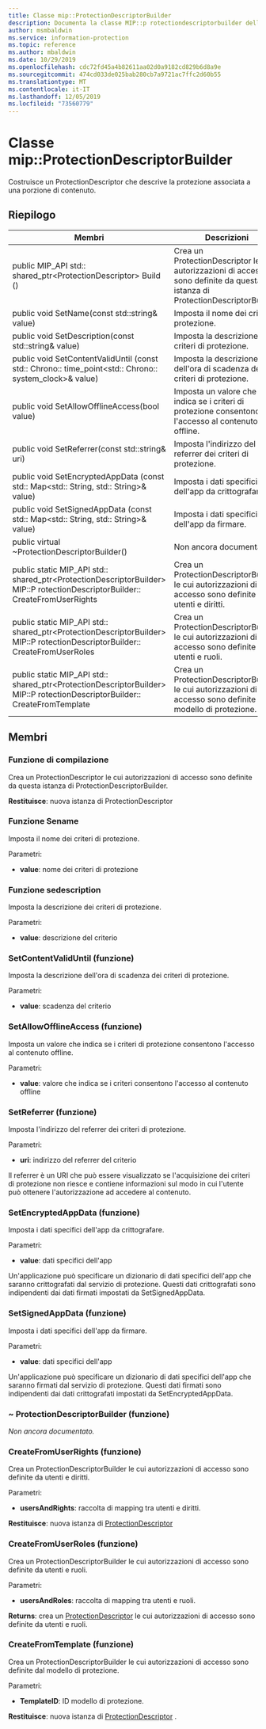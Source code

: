```yaml
---
title: Classe mip::ProtectionDescriptorBuilder
description: Documenta la classe MIP::p rotectiondescriptorbuilder dell'SDK Microsoft Information Protection (MIP).
author: msmbaldwin
ms.service: information-protection
ms.topic: reference
ms.author: mbaldwin
ms.date: 10/29/2019
ms.openlocfilehash: cdc72fd45a4b82611aa02d0a9182cd829b6d8a9e
ms.sourcegitcommit: 474cd033de025bab280cb7a9721ac7ffc2d60b55
ms.translationtype: MT
ms.contentlocale: it-IT
ms.lasthandoff: 12/05/2019
ms.locfileid: "73560779"
---
```

# <a name="class-mipprotectiondescriptorbuilder"></a>Classe mip::ProtectionDescriptorBuilder 
Costruisce un ProtectionDescriptor che descrive la protezione associata a una porzione di contenuto.
  
## <a name="summary"></a>Riepilogo
 Membri                        | Descrizioni                                
--------------------------------|---------------------------------------------
public MIP_API std:: shared_ptr\<ProtectionDescriptor\> Build ()  |  Crea un ProtectionDescriptor le cui autorizzazioni di accesso sono definite da questa istanza di ProtectionDescriptorBuilder.
public void SetName(const std::string& value)  |  Imposta il nome dei criteri di protezione.
public void SetDescription(const std::string& value)  |  Imposta la descrizione dei criteri di protezione.
public void SetContentValidUntil (const std:: Chrono:: time_point\<std:: Chrono:: system_clock\>& value)  |  Imposta la descrizione dell'ora di scadenza dei criteri di protezione.
public void SetAllowOfflineAccess(bool value)  |  Imposta un valore che indica se i criteri di protezione consentono l'accesso al contenuto offline.
public void SetReferrer(const std::string& uri)  |  Imposta l'indirizzo del referrer dei criteri di protezione.
public void SetEncryptedAppData (const std:: Map\<std:: String, std:: String\>& value)  |  Imposta i dati specifici dell'app da crittografare.
public void SetSignedAppData (const std:: Map\<std:: String, std:: String\>& value)  |  Imposta i dati specifici dell'app da firmare.
public virtual ~ProtectionDescriptorBuilder()  | Non ancora documentato.
public static MIP_API std:: shared_ptr&lt;ProtectionDescriptorBuilder&gt; MIP::P rotectionDescriptorBuilder:: CreateFromUserRights | Crea un ProtectionDescriptorBuilder le cui autorizzazioni di accesso sono definite da utenti e diritti.
public static MIP_API std:: shared_ptr&lt;ProtectionDescriptorBuilder&gt; MIP::P rotectionDescriptorBuilder:: CreateFromUserRoles | Crea un ProtectionDescriptorBuilder le cui autorizzazioni di accesso sono definite da utenti e ruoli.
public static MIP_API std:: shared_ptr&lt;ProtectionDescriptorBuilder&gt; MIP::P rotectionDescriptorBuilder:: CreateFromTemplate | Crea un ProtectionDescriptorBuilder le cui autorizzazioni di accesso sono definite dal modello di protezione. 

## <a name="members"></a>Membri
  
### <a name="build-function"></a>Funzione di compilazione
Crea un ProtectionDescriptor le cui autorizzazioni di accesso sono definite da questa istanza di ProtectionDescriptorBuilder.

  
**Restituisce**: nuova istanza di ProtectionDescriptor
  
### <a name="setname-function"></a>Funzione Sename
Imposta il nome dei criteri di protezione.

Parametri:  
* **value**: nome dei criteri di protezione


  
### <a name="setdescription-function"></a>Funzione sedescription
Imposta la descrizione dei criteri di protezione.

Parametri:  
* **value**: descrizione del criterio


  
### <a name="setcontentvaliduntil-function"></a>SetContentValidUntil (funzione)
Imposta la descrizione dell'ora di scadenza dei criteri di protezione.

Parametri:  
* **value**: scadenza del criterio


  
### <a name="setallowofflineaccess-function"></a>SetAllowOfflineAccess (funzione)
Imposta un valore che indica se i criteri di protezione consentono l'accesso al contenuto offline.

Parametri:  
* **value**: valore che indica se i criteri consentono l'accesso al contenuto offline


  
### <a name="setreferrer-function"></a>SetReferrer (funzione)
Imposta l'indirizzo del referrer dei criteri di protezione.

Parametri:  
* **uri**: indirizzo del referrer del criterio


Il referrer è un URI che può essere visualizzato se l'acquisizione dei criteri di protezione non riesce e contiene informazioni sul modo in cui l'utente può ottenere l'autorizzazione ad accedere al contenuto.
  
### <a name="setencryptedappdata-function"></a>SetEncryptedAppData (funzione)
Imposta i dati specifici dell'app da crittografare.

Parametri:  
* **value**: dati specifici dell'app


Un'applicazione può specificare un dizionario di dati specifici dell'app che saranno crittografati dal servizio di protezione. Questi dati crittografati sono indipendenti dai dati firmati impostati da SetSignedAppData.
  
### <a name="setsignedappdata-function"></a>SetSignedAppData (funzione)
Imposta i dati specifici dell'app da firmare.

Parametri:  
* **value**: dati specifici dell'app


Un'applicazione può specificare un dizionario di dati specifici dell'app che saranno firmati dal servizio di protezione. Questi dati firmati sono indipendenti dai dati crittografati impostati da SetEncryptedAppData.
  
### <a name="protectiondescriptorbuilder-function"></a>~ ProtectionDescriptorBuilder (funzione)
_Non ancora documentato._

### <a name="createfromuserrights-function"></a>CreateFromUserRights (funzione)
Crea un ProtectionDescriptorBuilder le cui autorizzazioni di accesso sono definite da utenti e diritti.

Parametri:
* **usersAndRights**: raccolta di mapping tra utenti e diritti.

**Restituisce**: nuova istanza di [ProtectionDescriptor](class_mip_protectiondescriptor.md) 

### <a name="createfromuserroles-function"></a>CreateFromUserRoles (funzione)
Crea un ProtectionDescriptorBuilder le cui autorizzazioni di accesso sono definite da utenti e ruoli.

Parametri:
* **usersAndRoles**: raccolta di mapping tra utenti e ruoli.

**Returns**: crea un [ProtectionDescriptor](class_mip_protectiondescriptor.md) le cui autorizzazioni di accesso sono definite da utenti e ruoli.

### <a name="createfromtemplate-function"></a>CreateFromTemplate (funzione)
Crea un ProtectionDescriptorBuilder le cui autorizzazioni di accesso sono definite dal modello di protezione. 

Parametri:
* **TemplateID**: ID modello di protezione.

**Restituisce**: nuova istanza di [ProtectionDescriptor](class_mip_protectiondescriptor.md) .